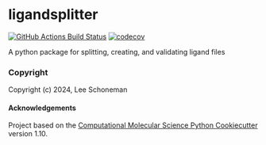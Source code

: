 ligandsplitter
==============================
[//]: # (Badges)
[![GitHub Actions Build Status](https://github.com/REPLACE_WITH_OWNER_ACCOUNT/ligandsplitter/workflows/CI/badge.svg)](https://github.com/REPLACE_WITH_OWNER_ACCOUNT/ligandsplitter/actions?query=workflow%3ACI)
[![codecov](https://codecov.io/gh/REPLACE_WITH_OWNER_ACCOUNT/ligandsplitter/branch/main/graph/badge.svg)](https://codecov.io/gh/REPLACE_WITH_OWNER_ACCOUNT/ligandsplitter/branch/main)


A python package for splitting, creating, and validating ligand files

### Copyright

Copyright (c) 2024, Lee Schoneman


#### Acknowledgements
 
Project based on the 
[Computational Molecular Science Python Cookiecutter](https://github.com/molssi/cookiecutter-cms) version 1.10.
